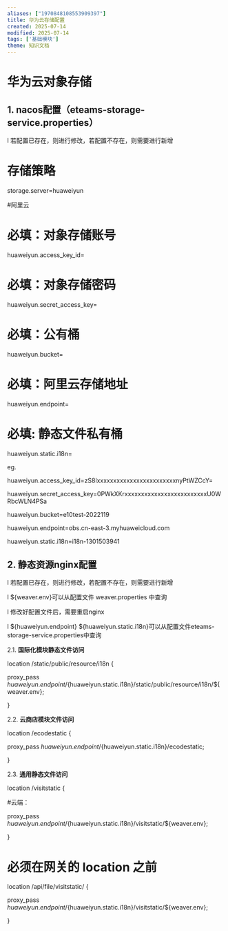 ```yaml
---
aliases: ["1970848108553909397"]
title: 华为云存储配置
created: 2025-07-14
modified: 2025-07-14
tags: ['基础模块']
theme: 知识文档
---
```


# **华为云对象存储**

## 1. **nacos配置（eteams-storage-service.properties）**

l 若配置已存在，则进行修改，若配置不存在，则需要进行新增

# 存储策略

storage.server=huaweiyun

#阿里云

# 必填：对象存储账号

huaweiyun.access\_key\_id=

# 必填：对象存储密码

huaweiyun.secret\_access\_key=

# 必填：公有桶

huaweiyun.bucket=

# 必填：阿里云存储地址

huaweiyun.endpoint=

# 必填: 静态文件私有桶

huaweiyun.static.i18n=

eg.

huaweiyun.access\_key\_id=zS8lxxxxxxxxxxxxxxxxxxxxxxxxnyPtWZCcY=

huaweiyun.secret\_access\_key=0PWkXKrxxxxxxxxxxxxxxxxxxxxxxxxxU0WRbcWLN4PSa

huaweiyun.bucket=e10test-2022119

huaweiyun.endpoint=obs.cn-east-3.myhuaweicloud.com

huaweiyun.static.i18n=i18n-1301503941

## 2. **静态资源nginx配置**

l 若配置已存在，则进行修改，若配置不存在，则需要进行新增

l ${weaver.env}可以从配置文件 weaver.properties 中查询

l 修改好配置文件后，需要重启nginx

l ${huaweiyun.endpoint} ${huaweiyun.static.i18n}可以从配置文件eteams-storage-service.properties中查询

2.1. **国际化模块静态文件访问**

location /static/public/resource/i18n {

proxy\_pass ${huaweiyun.endpoint}/${huaweiyun.static.i18n}/static/public/resource/i18n/${weaver.env};

}

2.2. **云商店模块文件访问**

location /ecodestatic {

proxy\_pass ${huaweiyun.endpoint}/${huaweiyun.static.i18n}/ecodestatic;

}

2.3. **通用静态文件访问**

location /visitstatic {

#云端：

proxy\_pass ${huaweiyun.endpoint}/${huaweiyun.static.i18n}/visitstatic/${weaver.env};

}

# 必须在网关的 location 之前

location /api/file/visitstatic/ {

proxy\_pass ${huaweiyun.endpoint}/${huaweiyun.static.i18n}/visitstatic/${weaver.env};

}